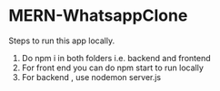 # MERN-WhatsappClone
Steps to run this app locally.

1. Do npm i in both folders i.e. backend and frontend
2. For front end you can do npm start to run locally
3. For backend , use nodemon server.js
